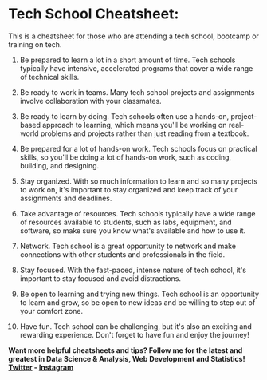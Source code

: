 # Tech School Cheatsheet:

This is a cheatsheet for those who are attending a tech school, bootcamp or training on tech.

1. Be prepared to learn a lot in a short amount of time. Tech schools typically have intensive, accelerated programs that cover a wide range of technical skills.

2. Be ready to work in teams. Many tech school projects and assignments involve collaboration with your classmates.

3. Be ready to learn by doing. Tech schools often use a hands-on, project-based approach to learning, which means you'll be working on real-world problems and projects rather than just reading from a textbook.

4. Be prepared for a lot of hands-on work. Tech schools focus on practical skills, so you'll be doing a lot of hands-on work, such as coding, building, and designing.

5. Stay organized. With so much information to learn and so many projects to work on, it's important to stay organized and keep track of your assignments and deadlines.

6. Take advantage of resources. Tech schools typically have a wide range of resources available to students, such as labs, equipment, and software, so make sure you know what's available and how to use it.

7. Network. Tech school is a great opportunity to network and make connections with other students and professionals in the field.

8. Stay focused. With the fast-paced, intense nature of tech school, it's important to stay focused and avoid distractions.

9. Be open to learning and trying new things. Tech school is an opportunity to learn and grow, so be open to new ideas and be willing to step out of your comfort zone.

10. Have fun. Tech school can be challenging, but it's also an exciting and rewarding experience. Don't forget to have fun and enjoy the journey!

**Want more helpful cheatsheets and tips? Follow me for the latest and greatest in Data Science & Analysis, Web Development and Statistics! [Twitter](https://twitter.com/EfeCollins7) - [Instagram](https://www.instagram.com/efecollinsevb/)**
